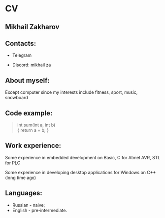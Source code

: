 # CV
## Mikhail Zakharov

## Contacts:
 * Telegram

 * Discord: mikhail za

## About myself:

 Except computer since my interests include fitness, sport, music, snowboard

## Code example:
>int sum(int a, int b) </br>
{
  return a + b;
}

## Work experience:
Some experience in embedded development on Basic, C for Atmel AVR, STL for PLC

Some experience in developing desktop applications for Windows on C++ (long time ago)

## Languages:
- Russian - naive;
- English - pre-intermediate.

